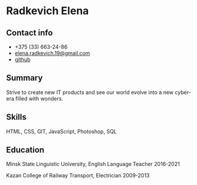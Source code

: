 # Radkevich Elena

## Contact info

- +375 (33) 663-24-86
- elena.radkevich.19@gmail.com
- [github](https://github.com/ElenaRadkevich/)

## Summary

Strive to create new IT products and see our world evolve into a new cyber-era filled with wonders.

## Skills

HTML, CSS, GIT, JavaScript, Photoshop, SQL

## Education

Minsk State Linguistic University,
English Language Teacher 2016-2021

Kazan College of Railway Transport,
Electrician 2009-2013
